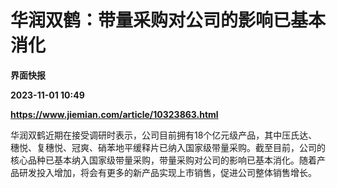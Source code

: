 # 华润双鹤：带量采购对公司的影响已基本消化
**界面快报**

**2023-11-01 10:49**

**https://www.jiemian.com/article/10323863.html**

华润双鹤近期在接受调研时表示，公司目前拥有18个亿元级产品，其中压氏达、穗悦、复穗悦、冠爽、硝苯地平缓释片已纳入国家级带量采购。截至目前，公司的核心品种已基本纳入国家级带量采购，带量采购对公司的影响已基本消化。随着产品研发投入增加，将会有更多的新产品实现上市销售，促进公司整体销售增长。